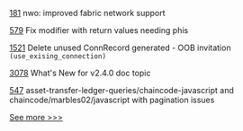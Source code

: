 
[181](https://github.com/hyperledger-labs/fabric-smart-client/pull/181) nwo: improved fabric network support

[579](https://github.com/hyperledger-labs/solang/pull/579) Fix modifier with return values needing phis

[1521](https://github.com/hyperledger/aries-cloudagent-python/pull/1521) Delete unused ConnRecord generated - OOB invitation  `(use_exising_connection)`

[3078](https://github.com/hyperledger/fabric/pull/3078) What's New for v2.4.0 doc topic

[547](https://github.com/hyperledger/fabric-samples/pull/547) asset-transfer-ledger-queries/chaincode-javascript and chaincode/marbles02/javascript with pagination issues


[See more >>>](https://start-here.hyperledger.org/pull-requests)
